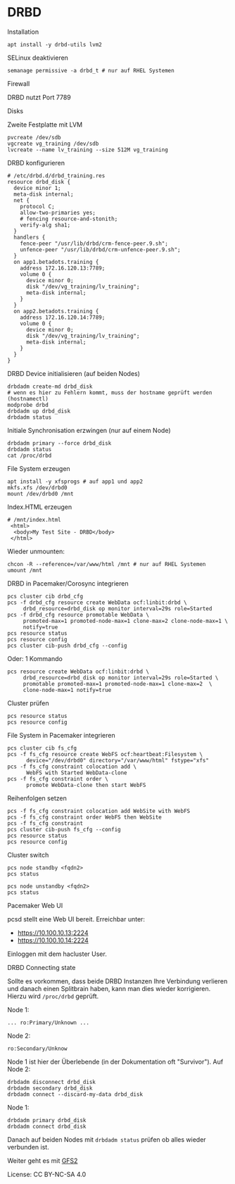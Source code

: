 # DRBD

Installation

```shell
apt install -y drbd-utils lvm2
```

SELinux deaktivieren

```shell
semanage permissive -a drbd_t # nur auf RHEL Systemen
```

Firewall

DRBD nutzt Port 7789

Disks

Zweite Festplatte mit LVM

```shell
pvcreate /dev/sdb
vgcreate vg_training /dev/sdb
lvcreate --name lv_training --size 512M vg_training
```

DRBD konfigurieren

```shell
# /etc/drbd.d/drbd_training.res
resource drbd_disk {
  device minor 1;
  meta-disk internal;
  net {
    protocol C;
    allow-two-primaries yes;
    # fencing resource-and-stonith;
    verify-alg sha1;
  }
  handlers {
    fence-peer "/usr/lib/drbd/crm-fence-peer.9.sh";
    unfence-peer "/usr/lib/drbd/crm-unfence-peer.9.sh";
  }
  on app1.betadots.training {
    address 172.16.120.13:7789;
    volume 0 {
      device minor 0;
      disk "/dev/vg_training/lv_training";
      meta-disk internal;
    }
  }
  on app2.betadots.training {
    address 172.16.120.14:7789;
    volume 0 {
      device minor 0;
      disk "/dev/vg_training/lv_training";
      meta-disk internal;
    }
  }
}
```

DRBD Device initialisieren (auf beiden Nodes)

```shell
drbdadm create-md drbd_disk
# wenn es hier zu Fehlern kommt, muss der hostname geprüft werden (hostnamectl)
modprobe drbd
drbdadm up drbd_disk
drbdadm status
```

Initiale Synchronisation erzwingen (nur auf einem Node)

```shell
drbdadm primary --force drbd_disk
drbdadm status
cat /proc/drbd
```

File System erzeugen

```shell
apt install -y xfsprogs # auf app1 und app2
mkfs.xfs /dev/drbd0
mount /dev/drbd0 /mnt
```

Index.HTML erzeugen

```shell
# /mnt/index.html
 <html>
  <body>My Test Site - DRBD</body>
 </html>
```

Wieder unmounten:
```shell
chcon -R --reference=/var/www/html /mnt # nur auf RHEL Systemen
umount /mnt
```

DRBD in Pacemaker/Corosync integrieren

```shell
pcs cluster cib drbd_cfg
pcs -f drbd_cfg resource create WebData ocf:linbit:drbd \
     drbd_resource=drbd_disk op monitor interval=29s role=Started
pcs -f drbd_cfg resource promotable WebData \
     promoted-max=1 promoted-node-max=1 clone-max=2 clone-node-max=1 \
     notify=true
pcs resource status
pcs resource config
pcs cluster cib-push drbd_cfg --config
```

Oder: 1 Kommando

```shell
pcs resource create WebData ocf:linbit:drbd \
     drbd_resource=drbd_disk op monitor interval=29s role=Started \
     promotable promoted-max=1 promoted-node-max=1 clone-max=2  \
     clone-node-max=1 notify=true
```

Cluster prüfen

```shell
pcs resource status
pcs resource config
```

File System in Pacemaker integrieren

```shell
pcs cluster cib fs_cfg
pcs -f fs_cfg resource create WebFS ocf:heartbeat:Filesystem \
      device="/dev/drbd0" directory="/var/www/html" fstype="xfs"
pcs -f fs_cfg constraint colocation add \
      WebFS with Started WebData-clone
pcs -f fs_cfg constraint order \
      promote WebData-clone then start WebFS
```

Reihenfolgen setzen

```shell
pcs -f fs_cfg constraint colocation add WebSite with WebFS
pcs -f fs_cfg constraint order WebFS then WebSite
pcs -f fs_cfg constraint
pcs cluster cib-push fs_cfg --config
pcs resource status
pcs resource config
```

Cluster switch

```shell
pcs node standby <fqdn2>
pcs status

pcs node unstandby <fqdn2>
pcs status
```

Pacemaker Web UI

pcsd stellt eine Web UI bereit. Erreichbar unter:

* https://10.100.10.13:2224
* https://10.100.10.14:2224

Einloggen mit dem hacluster User.

DRBD Connecting state

Sollte es vorkommen, dass beide DRBD Instanzen Ihre Verbindung verlieren und danach einen Splitbrain haben, kann man dies wieder korrigieren. Hierzu wird `/proc/drbd` geprüft.

Node 1:

```
... ro:Primary/Unknown ...
```

Node 2:

```
ro:Secondary/Unknow
```

Node 1 ist hier der Überlebende (in der Dokumentation oft "Survivor"). Auf Node 2:

```
drbdadm disconnect drbd_disk
drbdadm secondary drbd_disk
drbdadm connect --discard-my-data drbd_disk
```

Node 1:

```
drbdadm primary drbd_disk
drbdadm connect drbd_disk
```

Danach auf beiden Nodes mit `drbdadm status` prüfen ob alles wieder verbunden ist.

Weiter geht es mit [GFS2](../09_GFS2)

License: CC BY-NC-SA 4.0
